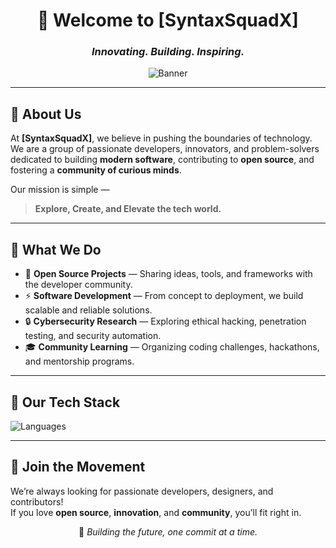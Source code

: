 <div align="center">

# 🚀 Welcome to [SyntaxSquadX]

### *Innovating. Building. Inspiring.*

![Banner](https://github.com/your-org/.github/blob/main/profile/banner.png?raw=true)

</div>

---

## 🌟 About Us

At **[SyntaxSquadX]**, we believe in pushing the boundaries of technology.  
We are a group of passionate developers, innovators, and problem-solvers dedicated to building **modern software**, contributing to **open source**, and fostering a **community of curious minds**.

Our mission is simple —  
> **Explore, Create, and Elevate the tech world.**

---

## 🧠 What We Do

- 🧩 **Open Source Projects** — Sharing ideas, tools, and frameworks with the developer community.  
- ⚡ **Software Development** — From concept to deployment, we build scalable and reliable solutions.  
- 🔒 **Cybersecurity Research** — Exploring ethical hacking, penetration testing, and security automation.  
- 🎓 **Community Learning** — Organizing coding challenges, hackathons, and mentorship programs.

---

## 💼 Our Tech Stack

![Languages](https://skillicons.dev/icons?i=java,cpp,python,js,html,css,react,spring,linux,git)

---

## 🤝 Join the Movement

We’re always looking for passionate developers, designers, and contributors!  
If you love **open source**, **innovation**, and **community**, you’ll fit right in.

<div align="center">

🧩 *Building the future, one commit at a time.*

</div>
